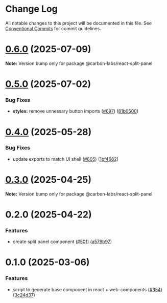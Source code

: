 # Change Log

All notable changes to this project will be documented in this file.
See [Conventional Commits](https://conventionalcommits.org) for commit guidelines.

# [0.6.0](https://github.com/carbon-design-system/carbon-labs/compare/@carbon-labs/react-split-panel@0.5.0...@carbon-labs/react-split-panel@0.6.0) (2025-07-09)

**Note:** Version bump only for package @carbon-labs/react-split-panel





# [0.5.0](https://github.com/carbon-design-system/carbon-labs/compare/@carbon-labs/react-split-panel@0.4.0...@carbon-labs/react-split-panel@0.5.0) (2025-07-02)


### Bug Fixes

* **styles:** remove unnessary button imports ([#697](https://github.com/carbon-design-system/carbon-labs/issues/697)) ([81b0500](https://github.com/carbon-design-system/carbon-labs/commit/81b050009c61dbc635c22f3457719566282d06e9))





# [0.4.0](https://github.com/carbon-design-system/carbon-labs/compare/@carbon-labs/react-split-panel@0.3.0...@carbon-labs/react-split-panel@0.4.0) (2025-05-28)


### Bug Fixes

* update exports to match UI shell ([#605](https://github.com/carbon-design-system/carbon-labs/issues/605)) ([1bf4682](https://github.com/carbon-design-system/carbon-labs/commit/1bf46822620b44cc1ad9ce58913bf26e9c3a2ca1))





# [0.3.0](https://github.com/carbon-design-system/carbon-labs/compare/@carbon-labs/react-split-panel@0.2.0...@carbon-labs/react-split-panel@0.3.0) (2025-04-25)

**Note:** Version bump only for package @carbon-labs/react-split-panel





# 0.2.0 (2025-04-22)


### Features

* create split panel component ([#501](https://github.com/carbon-design-system/carbon-labs/issues/501)) ([a579b97](https://github.com/carbon-design-system/carbon-labs/commit/a579b978a085b38f4d2f7ea4b853a29e022632b0))





# 0.1.0 (2025-03-06)


### Features

* script to generate base component in react + web-components ([#354](https://github.com/carbon-design-system/carbon-labs/issues/354)) ([3c24d37](https://github.com/carbon-design-system/carbon-labs/commit/3c24d375f2b8773f7c4dd704197ae6267d919685))
